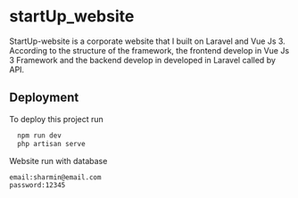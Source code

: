 # startUp_website
StartUp-website is a corporate website that I built on Laravel and Vue Js 3. According to the structure of the framework, the frontend develop in Vue Js 3 Framework and the backend develop in developed in Laravel called by API.


## Deployment

To deploy this project run

```bash
  npm run dev
  php artisan serve
```
Website run with database
```bash
email:sharmin@email.com
password:12345
```
